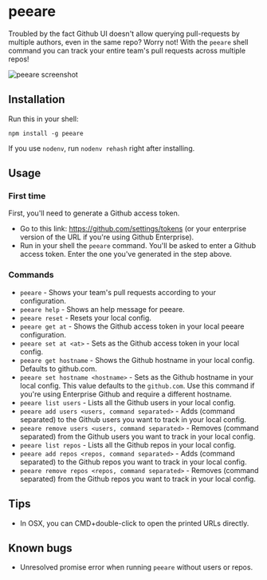 # peeare

Troubled by the fact Github UI doesn't allow querying pull-requests by multiple authors, even in the same repo? Worry not! With the `peeare` shell command you can track your entire team's pull requests across multiple repos! 

![peeare screenshot](https://user-images.githubusercontent.com/1366521/35621094-dda2f77a-068b-11e8-84b1-e94377d22f36.png)

## Installation

Run this in your shell:

```
npm install -g peeare
```

If you use `nodenv`, run `nodenv rehash` right after installing.

## Usage

### First time

First, you'll need to generate a Github access token.
- Go to this link: https://github.com/settings/tokens (or your enterprise version of the URL if you're using Github Enterprise).
- Run in your shell the `peeare` command. You'll be asked to enter a Github access token. Enter the one you've generated in the step above.

### Commands

- `peeare` - Shows your team's pull requests according to your configuration.
- `peeare help` - Shows an help message for peeare.
- `peeare reset` - Resets your local config.
- `peeare get at` - Shows the Github access token in your local peeare configuration.
- `peeare set at <at>` - Sets <at> as the Github access token in your local config.
- `peeare get hostname` - Shows the Github hostname in your local config. Defaults to github.com.
- `peeare set hostname <hostname>` - Sets <hostname> as the Github hostname in your local config. This value defaults to the `github.com`. Use this command if you're using Enterprise Github and require a different hostname.
- `peeare list users` - Lists all the Github users in your local config.
- `peeare add users <users, command separated>` - Adds <users> (command separated) to the Github users you want to track in your local config.
- `peeare remove users <users, command separated>` - Removes <users> (command separated) from the Github users you want to track in your local config.
- `peeare list repos` - Lists all the Github repos in your local config.
- `peeare add repos <repos, command separated>` - Adds <repos> (command separated) to the Github repos you want to track in your local config.
- `peeare remove repos <repos, command separated>` - Removes <repos> (command separated) from the Github repos you want to track in your local config.

## Tips

- In OSX, you can CMD+double-click to open the printed URLs directly.

## Known bugs

- Unresolved promise error when running `peeare` without users or repos.
